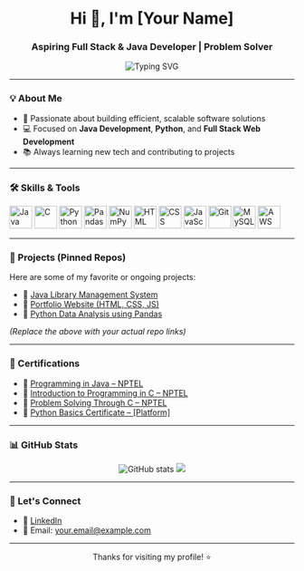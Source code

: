 <h1 align="center">Hi 👋, I'm [Your Name]</h1>
<h3 align="center">Aspiring Full Stack & Java Developer | Problem Solver</h3>

<p align="center">
  <img src="https://readme-typing-svg.herokuapp.com?font=Fira+Code&duration=2000&pause=1000&color=58A6FF&center=true&vCenter=true&width=435&lines=Java+Developer;Full+Stack+Development+Enthusiast;Python+%7C+C+%7C+SQL+Learner" alt="Typing SVG" />
</p>

---

### 💡 About Me
- 🎯 Passionate about building efficient, scalable software solutions  
- 💻 Focused on **Java Development**, **Python**, and **Full Stack Web Development**  
- 📚 Always learning new tech and contributing to projects

---

### 🛠️ Skills & Tools
<p align="left">
  <img src="https://cdn.jsdelivr.net/gh/devicons/devicon/icons/java/java-original.svg" height="40" alt="Java" />
  <img src="https://cdn.jsdelivr.net/gh/devicons/devicon/icons/c/c-original.svg" height="40" alt="C" />
  <img src="https://cdn.jsdelivr.net/gh/devicons/devicon/icons/python/python-original.svg" height="40" alt="Python" />
  <img src="https://cdn.jsdelivr.net/gh/devicons/devicon/icons/pandas/pandas-original.svg" height="40" alt="Pandas" />
  <img src="https://cdn.jsdelivr.net/gh/devicons/devicon/icons/numpy/numpy-original.svg" height="40" alt="NumPy" />
  <img src="https://cdn.jsdelivr.net/gh/devicons/devicon/icons/html5/html5-original.svg" height="40" alt="HTML" />
  <img src="https://cdn.jsdelivr.net/gh/devicons/devicon/icons/css3/css3-original.svg" height="40" alt="CSS" />
  <img src="https://cdn.jsdelivr.net/gh/devicons/devicon/icons/javascript/javascript-original.svg" height="40" alt="JavaScript" />
  <img src="https://cdn.jsdelivr.net/gh/devicons/devicon/icons/git/git-original.svg" height="40" alt="Git" />
  <img src="https://cdn.jsdelivr.net/gh/devicons/devicon/icons/mysql/mysql-original.svg" height="40" alt="MySQL" />
  <img src="https://cdn.jsdelivr.net/gh/devicons/devicon/icons/aws/aws-original.svg" height="40" alt="AWS" />
</p>


---

### 📂 Projects (Pinned Repos)
Here are some of my favorite or ongoing projects:
- 🔗 [Java Library Management System](https://github.com/yourusername/library-management-java)
- 🔗 [Portfolio Website (HTML, CSS, JS)](https://github.com/yourusername/portfolio)
- 🔗 [Python Data Analysis using Pandas](https://github.com/yourusername/data-analysis-python)

*(Replace the above with your actual repo links)*

---

### 🏅 Certifications
- 📜 [Programming in Java – NPTEL](https://nptel.ac.in/)
- 📜 [Introduction to Programming in C – NPTEL](https://nptel.ac.in/)
- 📜 [Problem Solving Through C – NPTEL](https://nptel.ac.in/)
- 📜 [Python Basics Certificate – [Platform]](https://certificate-link.com)

---

### 📊 GitHub Stats

<p align="center">
  <img src="https://github-readme-stats.vercel.app/api?username=yourusername&show_icons=true&theme=radical" alt="GitHub stats" />
  <img src="https://github-readme-stats.vercel.app/api/top-langs/?username=yourusername&layout=compact&theme=radical" />
</p>

---

### 🤝 Let's Connect
- 💼 [LinkedIn](https://www.linkedin.com/in/your-profile/)
- 📧 Email: your.email@example.com

---

<p align="center">Thanks for visiting my profile! ⭐️</p>
